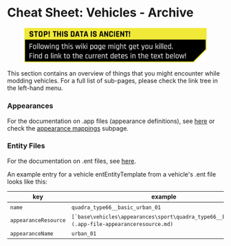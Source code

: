 # Cheat Sheet: Vehicles - Archive

<figure><img src="../../../../.gitbook/assets/warning_outdated_info.png" alt=""><figcaption></figcaption></figure>

This section contains an overview of things that you might encounter while modding vehicles. For a full list of sub-pages, please check the link tree in the left-hand menu.&#x20;

### Appearances

For the documentation on .app files (appearance definitions), see [here](../../../files-and-what-they-do/file-formats/appearance-.app-files/) or check the [appearance mappings](appearances-mappings.md) subpage.

### Entity Files

For the documentation on .ent files, see [here](../../../files-and-what-they-do/file-formats/entity-.ent-files/).&#x20;

An example entry for a vehicle entEntityTemplate from a vehicle's .ent file looks like this:&#x20;

| key                  | example                                                                                           |
| -------------------- | ------------------------------------------------------------------------------------------------- |
| `name`               | `quadra_type66__basic_urban_01`                                                                   |
| `appearanceResource` | ``[`base\vehicles\appearances\sport\quadra_type66__basic.app`](.app-file-appearanceresource.md)`` |
| `appearanceName`     | `urban_01`                                                                                        |



